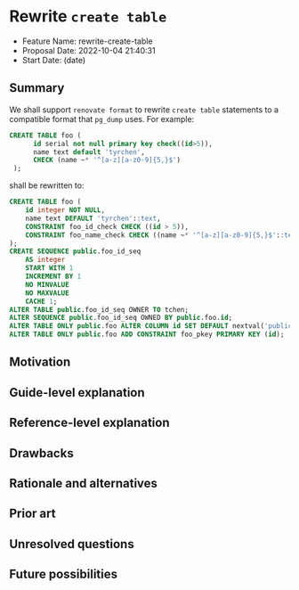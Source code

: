 # Rewrite `create table`

- Feature Name: rewrite-create-table
- Proposal Date: 2022-10-04 21:40:31
- Start Date: (date)

## Summary

We shall support `renovate format` to rewrite `create table` statements to a compatible format that `pg_dump` uses. For example:

```sql
CREATE TABLE foo (
      id serial not null primary key check((id>5)),
      name text default 'tyrchen',
      CHECK (name ~* '^[a-z][a-z0-9]{5,}$')
 );
```

shall be rewritten to:

```sql
CREATE TABLE foo (
    id integer NOT NULL,
    name text DEFAULT 'tyrchen'::text,
    CONSTRAINT foo_id_check CHECK ((id > 5)),
    CONSTRAINT foo_name_check CHECK ((name ~* '^[a-z][a-z0-9]{5,}$'::text))
);
CREATE SEQUENCE public.foo_id_seq
    AS integer
    START WITH 1
    INCREMENT BY 1
    NO MINVALUE
    NO MAXVALUE
    CACHE 1;
ALTER TABLE public.foo_id_seq OWNER TO tchen;
ALTER SEQUENCE public.foo_id_seq OWNED BY public.foo.id;
ALTER TABLE ONLY public.foo ALTER COLUMN id SET DEFAULT nextval('public.foo_id_seq'::regclass);
ALTER TABLE ONLY public.foo ADD CONSTRAINT foo_pkey PRIMARY KEY (id);
```

## Motivation

## Guide-level explanation

## Reference-level explanation

## Drawbacks

## Rationale and alternatives

## Prior art

## Unresolved questions

## Future possibilities
